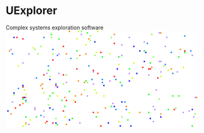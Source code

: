# UExplorer
Complex systems exploration software
![alt text](https://github.com/jmmq/UExplorer/blob/master/gif/output/1.gif)

